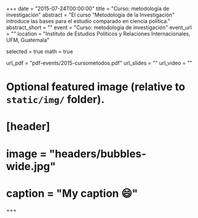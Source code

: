 +++
date = "2015-07-24T00:00:00"
title = "Curso: metodología de investigación"
abstract = "El curso “Metodología de la Investigación” introduce las bases para el estudio comparado en ciencia política."
abstract_short = ""
event = "Curso: metodología de investigación"
event_url = ""
location = "Instituto de Estudios Políticos y Relaciones Internacionales, UFM, Guatemala"

selected = true
math = true

url_pdf = "pdf-events/2015-cursometodos.pdf"
url_slides = ""
url_video = ""

# Optional featured image (relative to `static/img/` folder).
# [header]
# image = "headers/bubbles-wide.jpg"
# caption = "My caption :smile:"

+++
